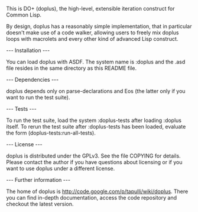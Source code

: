 This is DO+ (doplus), the high-level, extensible iteration construct for Common Lisp.

By design, doplus has a reasonably simple implementation, that in particular doesn't
make use of a code walker, allowing users to freely mix doplus loops with macrolets
and every other kind of advanced Lisp construct.

--- Installation ---

You can load doplus with ASDF. The system name is :doplus and the .asd file resides
in the same directory as this README file.

--- Dependencies ---

doplus depends only on parse-declarations and Eos (the latter only if you want
to run the test suite).

--- Tests ---

To run the test suite, load the system :doplus-tests after loading :doplus itself.
To rerun the test suite after :doplus-tests has been loaded, evaluate the form
(doplus-tests:run-all-tests).

--- License ---

doplus is distributed under the GPLv3. See the file COPYING for details.
Please contact the author if you have questions about licensing or if you want to use doplus
under a different license.

--- Further information ---

The home of doplus is <http://code.google.com/p/tapulli/wiki/doplus>. There you can find
in-depth documentation, access the code repository and checkout the latest version.
